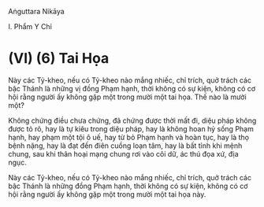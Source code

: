 Aṅguttara Nikāya

I. Phẩm Y Chỉ

# (VI) (6) Tai Họa

Này các Tỷ-kheo, nếu có Tỷ-kheo nào mắng nhiếc, chỉ trích, quở trách các bậc Thánh là những vị đồng Phạm hạnh, thời không có sự kiện, không có cơ hội rằng người ấy không gặp một trong mười một tai họa. Thế nào là mười một?

Không chứng điều chưa chứng, đã chứng được thời mất đi, diệu pháp không được tỏ rõ, hay là tự kiêu trong diệu pháp, hay là không hoan hỷ sống Phạm hạnh, hay phạm một tội ô uế, hay từ bỏ Phạm hạnh và hoàn tục, hay là thọ bệnh nặng, hay là đạt đến điên cuồng loạn tâm, hay là bất tỉnh khi mệnh chung, sau khi thân hoại mạng chung rơi vào cõi dữ, ác thú đọa xứ, địa ngục.

Này các Tỷ-kheo, nếu có Tỷ-kheo nào mắng nhiếc, chỉ trích, quở trách các bậc Thánh là những đồng Phạm hạnh, thời không có sự kiện, không có cơ hội rằng người ấy không gặp một trong mười một tai họa này.

